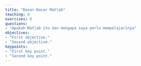 ```yaml
---
title: "Dasar-Dasar Matlab"
teaching: 0
exercises: 0
questions:
- "Apakah Matlab itu dan mengapa saya perlu mempelajarinya"
objectives:
- "First objective."
- "Second objective."
keypoints:
- "First key point."
- "Second key point."
---
```




